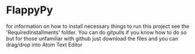 # FlappyPy
for information on how to install necessary things to run this project see the 'RequiredInstallments' folder.  You can do gitpulls if you know how to do so but for those unfamiliar with github just download the files and you can drag/drop into Atom Text Editor
